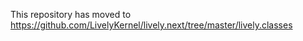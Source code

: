 This repository has moved to https://github.com/LivelyKernel/lively.next/tree/master/lively.classes
